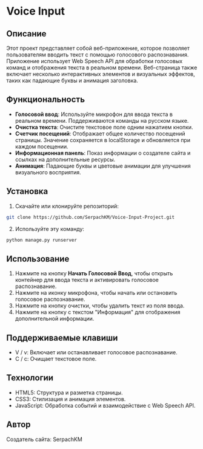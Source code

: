 # Voice Input

## Описание

Этот проект представляет собой веб-приложение, которое позволяет пользователям вводить текст с помощью голосового распознавания. Приложение использует Web Speech API для обработки голосовых команд и отображения текста в реальном времени. Веб-страница также включает несколько интерактивных элементов и визуальных эффектов, таких как падающие буквы и анимация заголовка.

## Функциональность

- **Голосовой ввод**: Используйте микрофон для ввода текста в реальном времени. Поддерживаются команды на русском языке.
- **Очистка текста**: Очистите текстовое поле одним нажатием кнопки.
- **Счетчик посещений**: Отображает общее количество посещений страницы. Значение сохраняется в localStorage и обновляется при каждом посещении.
- **Информационная панель**: Показ информации о создателе сайта и ссылках на дополнительные ресурсы.
- **Анимация**: Падающие буквы и цветовые анимации для улучшения визуального восприятия.

## Установка

1. Скачайте или клонируйте репозиторий:

```bash
git clone https://github.com/SerpachKM/Voice-Input-Project.git
```
2. Используйте эту команду:

```bash
python manage.py runserver
```
## Использование

1. Нажмите на кнопку **Начать Голосовой Ввод**, чтобы открыть контейнер для ввода текста и активировать голосовое распознавание.
2. Нажмите на иконку микрофона, чтобы начать или остановить голосовое распознавание.
3. Нажмите на кнопку очистки, чтобы удалить текст из поля ввода.
4. Нажмите на кнопку с текстом "Информация" для отображения дополнительной информации.

## Поддерживаемые клавиши
- V / v: Включает или останавливает голосовое распознавание.
- C / c: Очищает текстовое поле.

## Технологии
- HTML5: Структура и разметка страницы.
- CSS3: Стилизация и анимация элементов.
- JavaScript: Обработка событий и взаимодействие с Web Speech API.

## Автор

Создатель сайта: SerpachKM


